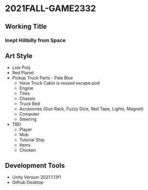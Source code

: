 # 2021FALL-GAME2332

## Working Title

### Inept Hillbilly from Space

## Art Style

* Low Poly
* Red Planet
* Pickup Truck Parts - Pale Blue
  * Have Truck Cabin is reused escape pod
  * Engine
  * Tires
  * Chassis
  * Truck Bed
  * Accesories (Gun Rack, Fuzzy Dice, Red Tape, Lights, Magnet)
  * Computer
  * Steering
* TBD
  * Player
  * Mob
  * Tutorial Ship
  * Items
  * Chicken
  
## Development Tools

* Unity Version 2021.1.13f1
* Github Desktop
